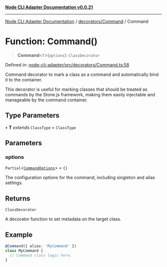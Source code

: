 [**Node CLI Adapter Documentation v0.0.21**](../../../README.md)

***

[Node CLI Adapter Documentation](../../../modules.md) / [decorators/Command](../README.md) / Command

# Function: Command()

> **Command**\<`T`\>(`options`): `ClassDecorator`

Defined in: [node-cli-adapter/src/decorators/Command.ts:58](https://github.com/stonemjs/node-cli-adapter/blob/3323167ff73e7c9f811f72d8b7db77f6e1756f38/src/decorators/Command.ts#L58)

Command decorator to mark a class as a command and automatically bind it to the container.

This decorator is useful for marking classes that should be treated as commands by the Stone.js framework,
making them easily injectable and manageable by the command container.

## Type Parameters

• **T** *extends* `ClassType` = `ClassType`

## Parameters

### options

`Partial`\<[`CommandOptions`](../interfaces/CommandOptions.md)\> = `{}`

The configuration options for the command, including singleton and alias settings.

## Returns

`ClassDecorator`

A decorator function to set metadata on the target class.

## Example

```typescript
@Command({ alias: 'MyCommand' })
class MyCommand {
  // Command class logic here.
}
```
